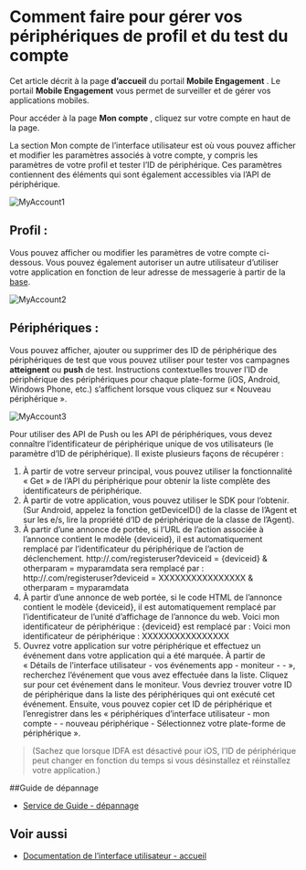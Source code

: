 <properties 
   pageTitle="Interface utilisateur de l’Engagement de Mobile Azure - mon compte" 
   description="Apprenez à gérer vos périphériques de test et le profil de compte à l’aide d’Azure Mobile Engagement" 
   services="mobile-engagement" 
   documentationCenter="" 
   authors="piyushjo" 
   manager="dwrede" 
   editor=""/>

<tags
   ms.service="mobile-engagement"
   ms.devlang="na"
   ms.topic="article"
   ms.tgt_pltfrm="mobile-multiple"
   ms.workload="mobile" 
   ms.date="08/19/2016"
   ms.author="piyushjo"/>

# <a name="how-to-manage-your-account-profile-and-test-devices"></a>Comment faire pour gérer vos périphériques de profil et du test du compte
 
Cet article décrit à la page **d’accueil** du portail **Mobile Engagement** . Le portail **Mobile Engagement** vous permet de surveiller et de gérer vos applications mobiles. 
 
Pour accéder à la page **Mon compte** , cliquez sur votre compte en haut de la page.

La section Mon compte de l’interface utilisateur est où vous pouvez afficher et modifier les paramètres associés à votre compte, y compris les paramètres de votre profil et tester l’ID de périphérique. Ces paramètres contiennent des éléments qui sont également accessibles via l’API de périphérique.

![MyAccount1][7]  

## <a name="profile"></a>Profil :
Vous pouvez afficher ou modifier les paramètres de votre compte ci-dessous. Vous pouvez également autoriser un autre utilisateur d’utiliser votre application en fonction de leur adresse de messagerie à partir de la [base](mobile-engagement-user-interface-home.md).

![MyAccount2][8]  

## <a name="devices"></a>Périphériques :
Vous pouvez afficher, ajouter ou supprimer des ID de périphérique des périphériques de test que vous pouvez utiliser pour tester vos campagnes **atteignent** ou **push** de test. Instructions contextuelles trouver l’ID de périphérique des périphériques pour chaque plate-forme (iOS, Android, Windows Phone, etc.) s’affichent lorsque vous cliquez sur « Nouveau périphérique ». 
 
![MyAccount3][9]  
 
Pour utiliser des API de Push ou les API de périphériques, vous devez connaître l’identificateur de périphérique unique de vos utilisateurs (le paramètre d’ID de périphérique). Il existe plusieurs façons de récupérer :
 
1. À partir de votre serveur principal, vous pouvez utiliser la fonctionnalité « Get » de l’API du périphérique pour obtenir la liste complète des identificateurs de périphérique.
2. À partir de votre application, vous pouvez utiliser le SDK pour l’obtenir. (Sur Android, appelez la fonction getDeviceID() de la classe de l’Agent et sur les e/s, lire la propriété d’ID de périphérique de la classe de l’Agent).
3. À partir d’une annonce de portée, si l’URL de l’action associée à l’annonce contient le modèle {deviceid}, il est automatiquement remplacé par l’identificateur du périphérique de l’action de déclenchement.
http://<example>.com/registeruser?deviceid = {deviceid} & otherparam = myparamdata sera remplacé par : http://<example>.com/registeruser?deviceid = XXXXXXXXXXXXXXXX & otherparam = myparamdata 
4. À partir d’une annonce de web portée, si le code HTML de l’annonce contient le modèle {deviceid}, il est automatiquement remplacé par l’identificateur de l’unité d’affichage de l’annonce du web.
Voici mon identificateur de périphérique : {deviceid} est remplacé par : Voici mon identificateur de périphérique : XXXXXXXXXXXXXXXX
5.  Ouvrez votre application sur votre périphérique et effectuez un événement dans votre application qui a été marquée.
À partir de « Détails de l’interface utilisateur - vos événements app - moniteur - - », recherchez l’événement que vous avez effectuée dans la liste.
Cliquez sur pour cet événement dans le moniteur.
Vous devriez trouver votre ID de périphérique dans la liste des périphériques qui ont exécuté cet événement.
Ensuite, vous pouvez copier cet ID de périphérique et l’enregistrer dans les « périphériques d’interface utilisateur - mon compte - - nouveau périphérique - Sélectionnez votre plate-forme de périphérique ».
>(Sachez que lorsque IDFA est désactivé pour iOS, l’ID de périphérique peut changer en fonction du temps si vous désinstallez et réinstallez votre application.)

##<a name="troubleshooting-guide"></a>Guide de dépannage
-  [Service de Guide - dépannage][Link 24]

## <a name="see-also"></a>Voir aussi
-  [Documentation de l’interface utilisateur - accueil][Link 13]


<!--Image references-->
[1]: ./media/mobile-engagement-user-interface-navigation/navigation1.png
[2]: ./media/mobile-engagement-user-interface-home/home1.png
[3]: ./media/mobile-engagement-user-interface-home/home2.png
[4]: ./media/mobile-engagement-user-interface-home/home3.png
[5]: ./media/mobile-engagement-user-interface-home/home4.png
[6]: ./media/mobile-engagement-user-interface-home/home5.png
[7]: ./media/mobile-engagement-user-interface-my-account/myaccount1.png
[8]: ./media/mobile-engagement-user-interface-my-account/myaccount2.png
[9]: ./media/mobile-engagement-user-interface-my-account/myaccount3.png
[10]: ./media/mobile-engagement-user-interface-analytics/analytics1.png
[11]: ./media/mobile-engagement-user-interface-analytics/analytics2.png
[12]: ./media/mobile-engagement-user-interface-analytics/analytics3.png
[13]: ./media/mobile-engagement-user-interface-analytics/analytics4.png
[14]: ./media/mobile-engagement-user-interface-monitor/monitor1.png
[15]: ./media/mobile-engagement-user-interface-monitor/monitor2.png
[16]: ./media/mobile-engagement-user-interface-monitor/monitor3.png
[17]: ./media/mobile-engagement-user-interface-monitor/monitor4.png
[18]: ./media/mobile-engagement-user-interface-reach/reach1.png
[19]: ./media/mobile-engagement-user-interface-reach/reach2.png
[20]: ./media/mobile-engagement-user-interface-reach-campaign/Reach-Campaign1.png
[21]: ./media/mobile-engagement-user-interface-reach-campaign/Reach-Campaign2.png
[22]: ./media/mobile-engagement-user-interface-reach-campaign/Reach-Campaign3.png
[23]: ./media/mobile-engagement-user-interface-reach-campaign/Reach-Campaign4.png
[24]: ./media/mobile-engagement-user-interface-reach-campaign/Reach-Campaign5.png
[25]: ./media/mobile-engagement-user-interface-reach-campaign/Reach-Campaign6.png
[26]: ./media/mobile-engagement-user-interface-reach-campaign/Reach-Campaign7.png
[27]: ./media/mobile-engagement-user-interface-reach-campaign/Reach-Campaign8.png
[28]: ./media/mobile-engagement-user-interface-reach-campaign/Reach-Campaign9.png
[29]: ./media/mobile-engagement-user-interface-reach-criterion/Reach-Criterion1.png
[30]: ./media/mobile-engagement-user-interface-reach-content/Reach-Content1.png
[31]: ./media/mobile-engagement-user-interface-reach-content/Reach-Content2.png
[32]: ./media/mobile-engagement-user-interface-reach-content/Reach-Content3.png
[33]: ./media/mobile-engagement-user-interface-reach-content/Reach-Content4.png
[34]: ./media/mobile-engagement-user-interface-dashboard/dashboard1.png
[35]: ./media/mobile-engagement-user-interface-segments/segments1.png
[36]: ./media/mobile-engagement-user-interface-segments/segments2.png
[37]: ./media/mobile-engagement-user-interface-segments/segments3.png
[38]: ./media/mobile-engagement-user-interface-segments/segments4.png
[39]: ./media/mobile-engagement-user-interface-segments/segments5.png
[40]: ./media/mobile-engagement-user-interface-segments/segments6.png
[41]: ./media/mobile-engagement-user-interface-segments/segments7.png
[42]: ./media/mobile-engagement-user-interface-segments/segments8.png
[43]: ./media/mobile-engagement-user-interface-segments/segments9.png
[44]: ./media/mobile-engagement-user-interface-segments/segments10.png
[45]: ./media/mobile-engagement-user-interface-segments/segments11.png
[46]: ./media/mobile-engagement-user-interface-settings/settings1.png
[47]: ./media/mobile-engagement-user-interface-settings/settings2.png
[48]: ./media/mobile-engagement-user-interface-settings/settings3.png
[49]: ./media/mobile-engagement-user-interface-settings/settings4.png
[50]: ./media/mobile-engagement-user-interface-settings/settings5.png
[51]: ./media/mobile-engagement-user-interface-settings/settings6.png
[52]: ./media/mobile-engagement-user-interface-settings/settings7.png
[53]: ./media/mobile-engagement-user-interface-settings/settings8.png
[54]: ./media/mobile-engagement-user-interface-settings/settings9.png
[55]: ./media/mobile-engagement-user-interface-settings/settings10.png
[56]: ./media/mobile-engagement-user-interface-settings/settings11.png
[57]: ./media/mobile-engagement-user-interface-settings/settings12.png
[58]: ./media/mobile-engagement-user-interface-settings/settings13.png

<!--Link references-->
[Link 1]: mobile-engagement-user-interface.md
[Link 2]: mobile-engagement-troubleshooting-guide.md
[Link 3]: mobile-engagement-how-tos.md
[Link 4]: http://go.microsoft.com/fwlink/?LinkID=525553
[Link 5]: http://go.microsoft.com/fwlink/?LinkID=525554
[Link 6]: http://go.microsoft.com/fwlink/?LinkId=525555
[Link 7]: https://account.windowsazure.com/PreviewFeatures
[Link 8]: https://social.msdn.microsoft.com/Forums/azure/home?forum=azuremobileengagement
[Link 9]: http://azure.microsoft.com/services/mobile-engagement/
[Link 10]: http://azure.microsoft.com/documentation/services/mobile-engagement/
[Link 11]: http://azure.microsoft.com/pricing/details/mobile-engagement/
[Link 12]: mobile-engagement-user-interface-navigation.md
[Link 13]: mobile-engagement-user-interface-home.md
[Link 14]: mobile-engagement-user-interface-my-account.md
[Link 15]: mobile-engagement-user-interface-analytics.md
[Link 16]: mobile-engagement-user-interface-monitor.md
[Link 17]: mobile-engagement-user-interface-reach.md
[Link 18]: mobile-engagement-user-interface-segments.md
[Link 19]: mobile-engagement-user-interface-dashboard.md
[Link 20]: mobile-engagement-user-interface-settings.md
[Link 21]: mobile-engagement-troubleshooting-guide-analytics.md
[Link 22]: mobile-engagement-troubleshooting-guide-apis.md
[Link 23]: mobile-engagement-troubleshooting-guide-push-reach.md
[Link 24]: mobile-engagement-troubleshooting-guide-service.md
[Link 25]: mobile-engagement-troubleshooting-guide-sdk.md
[Link 26]: mobile-engagement-troubleshooting-guide-sr-info.md
[Link 27]: ../mobile-engagement-how-tos-first-push.md
[Link 28]: ../mobile-engagement-how-tos-test-campaign.md
[Link 29]: ../mobile-engagement-how-tos-personalize-push.md
[Link 30]: ../mobile-engagement-how-tos-differentiate-push.md
[Link 31]: ../mobile-engagement-how-tos-schedule-campaign.md
[Link 32]: ../mobile-engagement-how-tos-text-view.md
[Link 33]: ../mobile-engagement-how-tos-web-view.md


 
 
